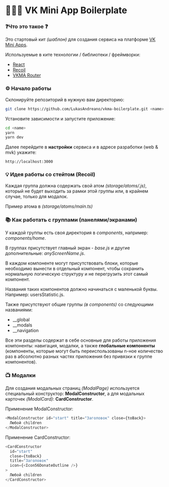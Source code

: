 # 👨🏻‍💻 VK Mini App Boilerplate

### ❓Что это такое ❓

Это стартовый кит _(шаблон)_ для создания сервиса на платформе [VK Mini Apps](https://vk.com/services).

Используемые в ките технологии / библиотеки / фреймворки:

- [React](https://reactjs.org/)
- [Recoil](https://recoiljs.org/)
- [VKMA Router](https://github.com/kokateam/router-vkminiapps)

### ⚙️ Начало работы

Склонируйте репозиторий в нужную вам директорию:

```bash
git clone https://github.com/LukasAndreano/vkma-boilerplate.git <name>
```

Установите зависимости и запустите приложение:

```bash
cd <name>
yarn
yarn dev
```

Далее перейдите в **настройки** сервиса и в адресе разработки (web & mvk) укажите:

```
http://localhost:3000
```

### 💡 Идея работы со стейтом (Recoil)

Каждая группа должна содержать свой атом _(storage/atoms/<name>.js)_, который не будет выходить за рамки этой группы или, в крайнем случае, только для модалок.

Пример атома в _(storage/atoms/main.ts)_

### 📚 Как работать с группами (панелями/экранами)

У каждой группы есть своя директория в _components_, например: _components/home_.

В группах присутствует главный экран - _base.js_ и другие дополнительные: _anyScreenName.js_.

В каждом компоненте могут присутствовать блоки, которые необходимо вынести в отдельный компонент, чтобы сохранить нормальную логическую структуру и не перегрузить этот самый компонент.

Названия таких компонентов должно начинаться с маленькой буквы. Например: usersStatistic.js.

Также присутствуют общие группы _(в components)_ со следующими названиями:

- \_\_global
- \_\_modals
- \_\_navigation

Все эти разделы содержат в себе основные для работы приложения компоненты: навигация, модалки, а также **глобальные компоненты** (компоненты, которые могут быть переиспользованы n-ное количество раз в абсолютно разных частях приложения без привязки к группе компонентов).

### 📺 Модалки

Для создания модальных страниц _(ModalPage)_ используется специальный конструктор: **ModalConstructor**, а для модальных карточек _(ModalCard)_: **CardConstructor**.

Применение ModalConstructor:

```javascript
<ModalConstructor id="start" title="Заголовок" close={toBack}>
  Любой children
</ModalConstructor>
```

Применение CardConstructor:

```javascript
<CardConstructor
  id="start"
  close={toBack}
  title="Заголовок"
  icon={<Icon56DonateOutline />}
>
  Любой children
</CardConstructor>
```
